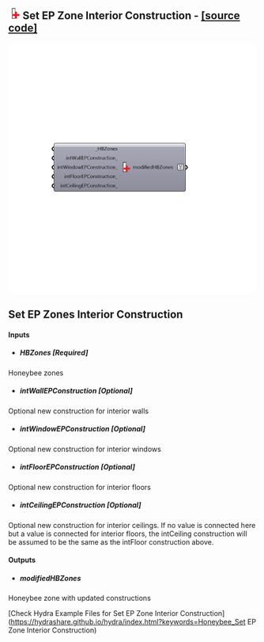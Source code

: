 ## ![](../../images/icons/Set_EP_Zone_Interior_Construction.png) Set EP Zone Interior Construction - [[source code]](https://github.com/mostaphaRoudsari/honeybee/tree/master/src/Honeybee_Set%20EP%20Zone%20Interior%20Construction.py)

![](../../images/components/Set_EP_Zone_Interior_Construction.png)

Set EP Zones Interior Construction
 -
 

#### Inputs
* ##### HBZones [Required]
Honeybee zones
* ##### intWallEPConstruction [Optional]
Optional new construction for interior walls
* ##### intWindowEPConstruction [Optional]
Optional new construction for interior windows 
* ##### intFloorEPConstruction [Optional]
Optional new construction for interior floors
* ##### intCeilingEPConstruction [Optional]
Optional new construction for interior ceilings.  If no value is connected here but a value is connected for interior floors, the intCeiling construction will be assumed to be the same as the intFloor construction above.

#### Outputs
* ##### modifiedHBZones
Honeybee zone with updated constructions


[Check Hydra Example Files for Set EP Zone Interior Construction](https://hydrashare.github.io/hydra/index.html?keywords=Honeybee_Set EP Zone Interior Construction)